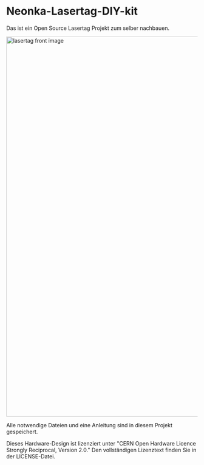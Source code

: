 # Neonka-Lasertag-DIY-kit
Das ist ein Open Source Lasertag Projekt zum selber nachbauen.

<img width="999" alt="lasertag front image" src="https://github.com/user-attachments/assets/57c6708c-8c0c-4f9c-b7b4-2050ce83f247" />

Alle notwendige Dateien und eine Anleitung sind in diesem Projekt gespeichert.


Dieses Hardware-Design ist lizenziert unter "CERN Open Hardware Licence Strongly Reciprocal, Version 2.0."
Den vollständigen Lizenztext finden Sie in der LICENSE-Datei.
